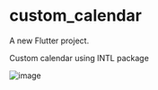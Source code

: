 # custom_calendar

A new Flutter project.

Custom calendar using INTL package 

![image](https://user-images.githubusercontent.com/86294468/195584675-cea86907-f8bc-409d-a469-e0af65381894.png)
